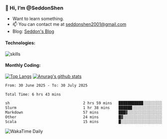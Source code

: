 ### 👋 Hi, I’m @SeddonShen
- Want to learn something.
- 📫 You can contact me at seddonshen2001@gmail.com
- Blog: [Seddon's Blog](https://seddonshen.github.io/)
#### Technologies:

![skills](https://skillicons.dev/icons?i=scala,js,html,css,bootstrap,jquery,c,cpp,cloudflare,django,docker,flask,git,github,githubactions,linux,latex,mysql,nodejs,ps,php,pr,py,raspberrypi,redis,unreal,v,vscode,vue,bash)

#### Monthly Coding:
[![Top Langs](https://github-readme-stats.vercel.app/api/top-langs?username=seddonshen&show_icons=true&locale=en&layout=compact&hide=html&langs_count=8)](https://github.com/SeddonShen/)
[![Anurag's github stats](https://github-readme-stats.vercel.app/api?username=SeddonShen&count_private=true&show_icons=true)](https://github.com/anuraghazra/github-readme-stats)
<!--START_SECTION:waka-->

```txt
From: 30 June 2025 - To: 30 July 2025

Total Time: 6 hrs 43 mins

sh                                 2 hrs 59 mins   ███████████░░░░░░░░░░░░░░   44.53 %
Slurm                              1 hr 38 mins    ██████░░░░░░░░░░░░░░░░░░░   24.37 %
Markdown                           57 mins         ███▓░░░░░░░░░░░░░░░░░░░░░   14.17 %
Other                              24 mins         █▓░░░░░░░░░░░░░░░░░░░░░░░   06.18 %
Scala                              15 mins         █░░░░░░░░░░░░░░░░░░░░░░░░   03.85 %
```

<!--END_SECTION:waka-->

![WakaTime Daily](https://wakatime.com/share/@seddon2001/61a7e342-5f12-4fea-bf92-1fac161e97d6.svg)
<!---
SeddonShen/SeddonShen is a ✨ special ✨ repository because its `README.md` (this file) appears on your GitHub profile.
You can click the Preview link to take a look at your changes.
--->
